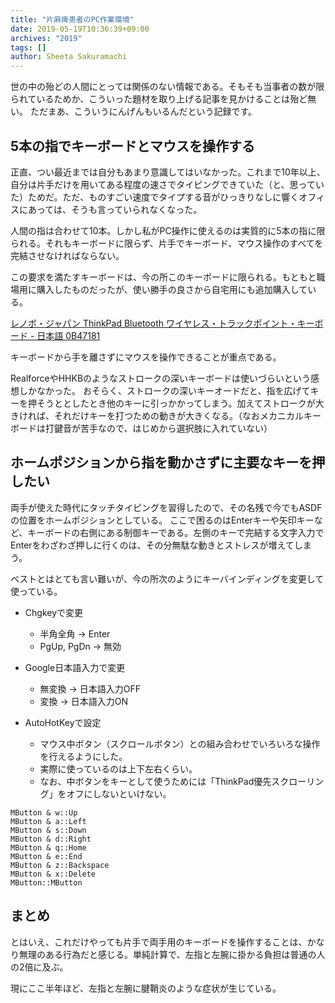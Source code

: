 ```yaml
---
title: "片麻痺患者のPC作業環境"
date: 2019-05-19T10:36:39+09:00
archives: "2019"
tags: []
author: Sheeta Sakuramachi
---
```


世の中の殆どの人間にとっては関係のない情報である。そもそも当事者の数が限られているためか、こういった題材を取り上げる記事を見かけることは殆ど無い。
ただまあ、こういうにんげんもいるんだという記録です。

<!--001-->
<!--more-->

## 5本の指でキーボードとマウスを操作する

正直、つい最近までは自分もあまり意識してはいなかった。これまで10年以上、自分は片手だけを用いてある程度の速さでタイピングできていた（と、思っていた）ためだ。ただ、ものすごい速度でタイプする音がひっきりなしに響くオフィスにあっては、そうも言っていられなくなった。

人間の指は合わせて10本。しかし私がPC操作に使えるのは実質的に5本の指に限られる。それもキーボードに限らず、片手でキーボード、マウス操作のすべてを完結させなければならない。

この要求を満たすキーボードは、今の所このキーボードに限られる。もともと職場用に購入したものだったが、使い勝手の良さから自宅用にも追加購入している。

[レノボ・ジャパン ThinkPad Bluetooth ワイヤレス・トラックポイント・キーボード - 日本語 0B47181](https://www.amazon.co.jp/gp/product/B00DLK4GQA/ref=ppx_yo_dt_b_asin_title_o00_s00?ie=UTF8&psc=1)

キーボードから手を離さずにマウスを操作できることが重点である。

RealforceやHHKBのようなストロークの深いキーボードは使いづらいという感想しかなかった。
おそらく、ストロークの深いキーオードだと、指を広げてキーを押そうととしたとき他のキーに引っかかってしまう。加えてストロークが大きければ、それだけキーを打つための動きが大きくなる。（なおメカニカルキーボードは打鍵音が苦手なので、はじめから選択肢に入れていない）

## ホームポジションから指を動かさずに主要なキーを押したい

両手が使えた時代にタッチタイピングを習得したので、その名残で今でもASDFの位置をホームポジションとしている。
ここで困るのはEnterキーや矢印キーなど、キーボードの右側にある制御キーである。左側のキーで完結する文字入力でEnterをわざわざ押しに行くのは、その分無駄な動きとストレスが増えてしまう。

ベストとはとても言い難いが、今の所次のようにキーバインディングを変更して使っている。

- Chgkeyで変更
  - 半角全角 -> Enter
  - PgUp, PgDn -> 無効

- Google日本語入力で変更
  - 無変換 -> 日本語入力OFF
  - 変換 -> 日本語入力ON

- AutoHotKeyで設定
  - マウス中ボタン（スクロールボタン）との組み合わせでいろいろな操作を行えるようにした。
  - 実際に使っているのは上下左右くらい。
  - なお、中ボタンをキーとして使うためには「ThinkPad優先スクローリング」をオフにしないといけない。
  
```
MButton & w::Up
MButton & a::Left
MButton & s::Down
MButton & d::Right
MButton & q::Home
MButton & e::End
MButton & z::Backspace
MButton & x::Delete
MButton::MButton
```

## まとめ

とはいえ、これだけやっても片手で両手用のキーボードを操作することは、かなり無理のある行為だと感じる。単純計算で、左指と左腕に掛かる負担は普通の人の2倍に及ぶ。

現にここ半年ほど、左指と左腕に腱鞘炎のような症状が生じている。